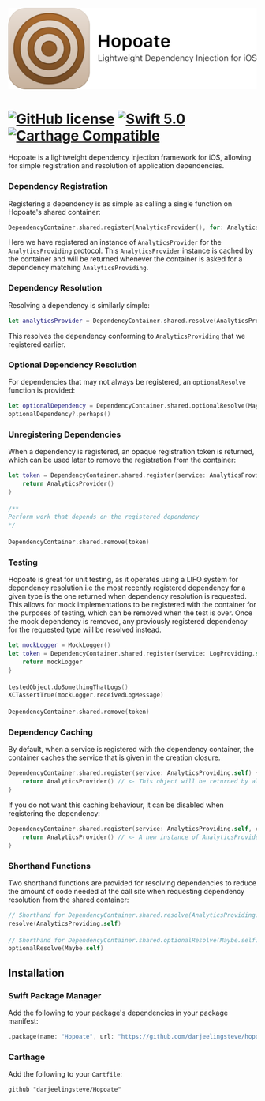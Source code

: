 ![](Images/Banner.png)



# [![GitHub license](https://img.shields.io/badge/license-MIT-lightgrey.svg)](https://raw.githubusercontent.com/Carthage/Carthage/master/LICENSE.md) [![Swift 5.0](https://img.shields.io/badge/Swift-5.0-orange.svg?style=flat)](https://swift.org/) [![Carthage Compatible](https://img.shields.io/badge/Carthage-compatible-4BC51D.svg?style=flat)](https://github.com/Carthage/Carthage)

Hopoate is a lightweight dependency injection framework for iOS, allowing for simple registration and resolution of application dependencies.



### Dependency Registration

Registering a dependency is as simple as calling a single function on Hopoate's shared container:

```swift
DependencyContainer.shared.register(AnalyticsProvider(), for: AnalyticsProviding.self)
```

Here we have registered an instance of `AnalyticsProvider` for the `AnalyticsProviding` protocol. This `AnalyticsProvider` instance is cached by the container and will be returned whenever the container is asked for a dependency matching `AnalyticsProviding`.



### Dependency Resolution

Resolving a dependency is similarly simple:

```swift
let analyticsProvider = DependencyContainer.shared.resolve(AnalyticsProviding.self)
```

This resolves the dependency conforming to `AnalyticsProviding` that we registered earlier.



### Optional Dependency Resolution

For dependencies that may not always be registered, an `optionalResolve` function is provided:

```swift
let optionalDependency = DependencyContainer.shared.optionalResolve(Maybe.self)
optionalDependency?.perhaps()
```



### Unregistering Dependencies

When a dependency is registered, an opaque registration token is returned, which can be used later to remove the registration from the container:

```swift
let token = DependencyContainer.shared.register(service: AnalyticsProviding.self) {
    return AnalyticsProvider()
}

/**
Perform work that depends on the registered dependency
*/

DependencyContainer.shared.remove(token)
```



### Testing

Hopoate is great for unit testing, as it operates using a LIFO system for dependency resolution i.e the most recently registered dependency for a given type is the one returned when dependency resolution is requested. This allows for mock implementations to be registered with the container for the purposes of testing, which can be removed when the test is over. Once the mock dependency is removed, any previously registered dependency for the requested type will be resolved instead.

```swift
let mockLogger = MockLogger()
let token = DependencyContainer.shared.register(service: LogProviding.self) {
    return mockLogger
}

testedObject.doSomethingThatLogs()
XCTAssertTrue(mockLogger.receivedLogMessage)

DependencyContainer.shared.remove(token)
```



### Dependency Caching

By default, when a service is registered with the dependency container, the container caches the service that is given in the creation closure.

```swift
DependencyContainer.shared.register(service: AnalyticsProviding.self) {
    return AnalyticsProvider() // <- This object will be returned by all calls to DependencyContainer.shared.resolve(AnalyticsProviding.self)
}
```

If you do not want this caching behaviour, it can be disabled when registering the dependency:

```swift
DependencyContainer.shared.register(service: AnalyticsProviding.self, cacheService: false) {
    return AnalyticsProvider() // <- A new instance of AnalyticsProvider will be provided to each call to DependencyContainer.shared.resolve(AnalyticsProviding.self)
}
```



### Shorthand Functions

Two shorthand functions are provided for resolving dependencies to reduce the amount of code needed at the call site when requesting dependency resolution from the shared container:

```swift
// Shorthand for DependencyContainer.shared.resolve(AnalyticsProviding.self)
resolve(AnalyticsProviding.self)

// Shorthand for DependencyContainer.shared.optionalResolve(Maybe.self)
optionalResolve(Maybe.self)
```



## Installation

### Swift Package Manager

Add the following to your package's dependencies in your package manifest:

```swift
.package(name: "Hopoate", url: "https://github.com/darjeelingsteve/hopoate", from: "1.0.0"),
```



### Carthage

Add the following to your `Cartfile`:

```
github "darjeelingsteve/Hopoate"
```

